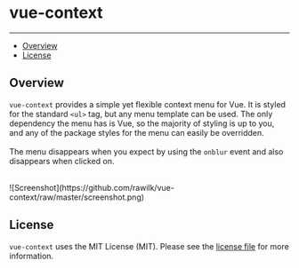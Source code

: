 # vue-context

---

- [Overview](#overview)
- [License](#license)

<a name="overview"></a>
## Overview

`vue-context` provides a simple yet flexible context menu for Vue. It is styled for the standard `<ul>` tag, but any menu template can be used.
The only dependency the menu has is Vue, so the majority of styling is up to you, and any of the package
styles for the menu can easily be overridden.
<br><br>
The menu disappears when you expect by using the `onblur` event and also disappears when clicked on.

<br>
![Screenshot](https://github.com/rawilk/vue-context/raw/master/screenshot.png)

<a name="license"></a>
## License

`vue-context` uses the MIT License (MIT). Please see the [license file](https://github.com/rawilk/vue-context/blob/master/LICENSE) for more information.